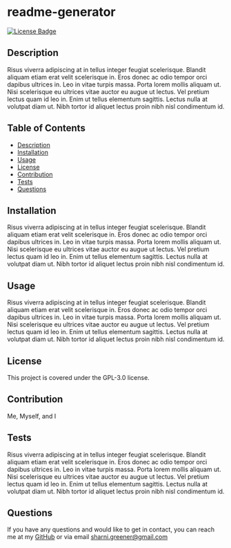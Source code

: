 # readme-generator

  [![License Badge](https://img.shields.io/badge/license-GPL-3.0-blue.svg)](#license)

  ## Description
  Risus viverra adipiscing at in tellus integer feugiat scelerisque. Blandit aliquam etiam erat velit scelerisque in. Eros donec ac odio tempor orci dapibus ultrices in. Leo in vitae turpis massa. Porta lorem mollis aliquam ut. Nisi scelerisque eu ultrices vitae auctor eu augue ut lectus. Vel pretium lectus quam id leo in. Enim ut tellus elementum sagittis. Lectus nulla at volutpat diam ut. Nibh tortor id aliquet lectus proin nibh nisl condimentum id.

  ## Table of Contents
  * [Description](#description)
  * [Installation](#installation)
  * [Usage](#usage)
  * [License](#license)
  * [Contribution](#contribution)
  * [Tests](#tests)
  * [Questions](#questions)
  
  ## Installation 
  Risus viverra adipiscing at in tellus integer feugiat scelerisque. Blandit aliquam etiam erat velit scelerisque in. Eros donec ac odio tempor orci dapibus ultrices in. Leo in vitae turpis massa. Porta lorem mollis aliquam ut. Nisi scelerisque eu ultrices vitae auctor eu augue ut lectus. Vel pretium lectus quam id leo in. Enim ut tellus elementum sagittis. Lectus nulla at volutpat diam ut. Nibh tortor id aliquet lectus proin nibh nisl condimentum id.

  ## Usage
  Risus viverra adipiscing at in tellus integer feugiat scelerisque. Blandit aliquam etiam erat velit scelerisque in. Eros donec ac odio tempor orci dapibus ultrices in. Leo in vitae turpis massa. Porta lorem mollis aliquam ut. Nisi scelerisque eu ultrices vitae auctor eu augue ut lectus. Vel pretium lectus quam id leo in. Enim ut tellus elementum sagittis. Lectus nulla at volutpat diam ut. Nibh tortor id aliquet lectus proin nibh nisl condimentum id.

  ## License
  This project is covered under the GPL-3.0 license.

  ## Contribution
  Me, Myself, and I

  ## Tests
  Risus viverra adipiscing at in tellus integer feugiat scelerisque. Blandit aliquam etiam erat velit scelerisque in. Eros donec ac odio tempor orci dapibus ultrices in. Leo in vitae turpis massa. Porta lorem mollis aliquam ut. Nisi scelerisque eu ultrices vitae auctor eu augue ut lectus. Vel pretium lectus quam id leo in. Enim ut tellus elementum sagittis. Lectus nulla at volutpat diam ut. Nibh tortor id aliquet lectus proin nibh nisl condimentum id.

  ## Questions
  If you have any questions and would like to get in contact, you can reach me at my [GitHub](https://www.github.com/sharni595) or via email sharni.greener@gmail.com  

